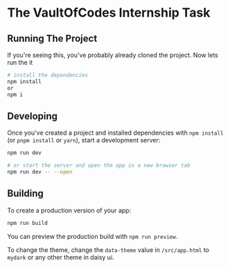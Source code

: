 # The VaultOfCodes Internship Task
## Running The Project

If you're seeing this, you've probably already cloned the project. Now lets run the it

```bash
# install the dependencies
npm install
or
npm i

```

## Developing

Once you've created a project and installed dependencies with `npm install` (or `pnpm install` or `yarn`), start a development server:

```bash
npm run dev

# or start the server and open the app in a new browser tab
npm run dev -- --open
```

## Building

To create a production version of your app:

```bash
npm run build
```

You can preview the production build with `npm run preview`.

To change the theme, change the `data-theme` value in `/src/app.html` to `mydark` or any  other theme in daisy ui.